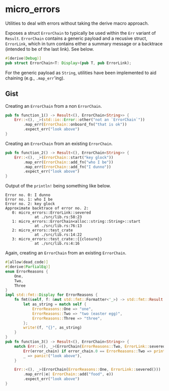 # micro_errors

Utilities to deal with errors without taking the derive macro approach.

Exposes a struct `ErrorChain` to typically be used within the `Err` variant of `Result`. `ErrorChain` contains a generic payload and a recusive struct, `ErrorLink`, which in turn contains either a summary message or a backtrace (intended to be of the last link). See below.

```rust
#[derive(Debug)]
pub struct ErrorChain<T: Display>(pub T, pub ErrorLink);
```

For the generic payload as `String`, utilities have been implemented to aid chaining (e.g., `.map_err`'ing).

## Gist

Creating an `ErrorChain` from a non `ErrorChain`.

```rust
pub fn function_1() -> Result<(), ErrorChain<String>> {
    Err::<(), _>(std::io::Error::other("not an `ErrorChain`"))
        .map_err(ErrorChain::onboard_fn("that is ok"))
        .expect_err("look above")
}
```

Creating an `ErrorChain` from an existing `ErrorChain`.

```rust
pub fn function_2() -> Result<(), ErrorChain<String>> {
    Err::<(), _>(ErrorChain::start("key glock"))
        .map_err(ErrorChain::add_fn("who I be"))
        .map_err(ErrorChain::add_fn("I dunno"))
        .expect_err("look above")
}
```

Output of the `println!` being something like below.

```
Error no. 0: I dunno
Error no. 1: who I be
Error no. 2: key glock
Approximate backtrace of error no. 2:
   0: micro_errors::ErrorLink::severed
             at ./src/lib.rs:58:23
   1: micro_errors::ErrorChain<alloc::string::String>::start
             at ./src/lib.rs:76:13
   2: micro_errors::test_crate
             at ./src/lib.rs:14:22
   3: micro_errors::test_crate::{{closure}}
             at ./src/lib.rs:4:16
```

Again, creating an `ErrorChain` from an existing `ErrorChain`.

```rust
#[allow(dead_code)]
#[derive(PartialEq)]
enum ErrorReasons {
    One,
    Two,
    Three
}
impl std::fmt::Display for ErrorReasons {
    fn fmt(&self, f: &mut std::fmt::Formatter<'_>) -> std::fmt::Result {
        let as_string = match self {
            ErrorReasons::One => "one",
            ErrorReasons::Two => "two (easter egg)",
            ErrorReasons::Three => "three",
        }; 
        write!(f, "{}", as_string)
    }
}
pub fn function_3() -> Result<(), ErrorChain<String>> {
    match Err::<(), _>(ErrorChain(ErrorReasons::Two, ErrorLink::severed())) {
        Err(error_chain) if error_chain.0 == ErrorReasons::Two => println!("{}", error_chain),
        _ => panic!("look above"),
    }

    Err::<(), _>(ErrorChain(ErrorReasons::One, ErrorLink::severed()))
        .map_err(|e| ErrorChain::add("food", e))
        .expect_err("look above")
}
```
